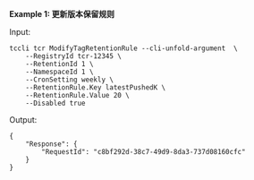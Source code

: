 **Example 1: 更新版本保留规则**



Input: 

```
tccli tcr ModifyTagRetentionRule --cli-unfold-argument  \
    --RegistryId tcr-12345 \
    --RetentionId 1 \
    --NamespaceId 1 \
    --CronSetting weekly \
    --RetentionRule.Key latestPushedK \
    --RetentionRule.Value 20 \
    --Disabled true
```

Output: 
```
{
    "Response": {
        "RequestId": "c8bf292d-38c7-49d9-8da3-737d08160cfc"
    }
}
```

